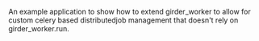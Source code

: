 An example application to show how to extend girder_worker to allow for custom celery based distributedjob management that doesn't rely on girder_worker.run. 
